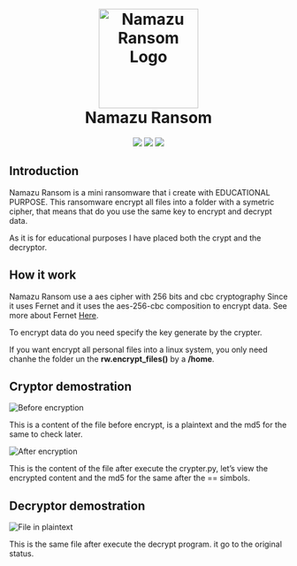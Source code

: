 <h1 align="center">
  <br>
  <a href="https://github.com/n0obit4/Namazu_Ransom"><img src="https://raw.githubusercontent.com/n0obit4/Namazu_Ransom/main/Namazu_logo.png" alt="Namazu Ransom Logo" border="0" width="180"></a>
  <br>
  Namazu Ransom
  <br>
</h1>

<p align="center">
  <img src="https://img.shields.io/badge/Release-v1.0-Red.svg">
  <img src="https://img.shields.io/badge/License-APACHE%202.0-brightyellow.svg">
  <img src="https://img.shields.io/badge/Tested_on-Linux-yellow.svg">
</p>

## Introduction

Namazu Ransom is a mini ransomware that i create with EDUCATIONAL PURPOSE. This ransomware encrypt all files into a folder with a symetric cipher, that means that do you use the same key to encrypt and decrypt data.

As it is for educational purposes I have placed both the crypt and the decryptor.

## How it work

Namazu Ransom use a aes cipher with 256 bits and cbc cryptography Since it uses Fernet and it uses the aes-256-cbc composition to encrypt data.
See more about Fernet [Here](https://cryptography.io/en/latest/fernet/).

To encrypt data do you need specify the key generate by the crypter.

If you want encrypt all personal files into a linux system, you only need chanhe the folder un the **rw.encrypt_files()** by a **/home**.

## Cryptor demostration

![Before encryption](https://raw.githubusercontent.com/n0obit4/Namazu_Ransom/main/Demostration/before.png)

This is a content of the file before encrypt, is a plaintext and the md5 for the same to check later.

![After encryption](https://raw.githubusercontent.com/n0obit4/Namazu_Ransom/main/Demostration/after.png)

This is the content of the file after execute the crypter.py, let’s view the encrypted content and the md5 for the same after the == simbols.

## Decryptor demostration
![File in plaintext](https://raw.githubusercontent.com/n0obit4/Namazu_Ransom/main/Demostration/decrypt.png)

This is the same file after execute the decrypt program. it go to the original status.
